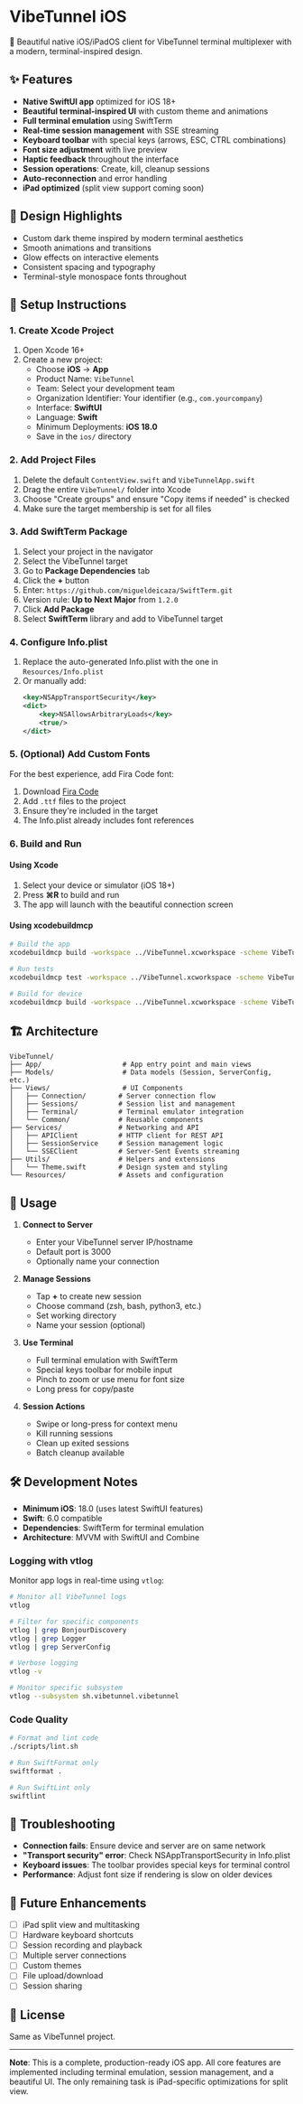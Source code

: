 # VibeTunnel iOS

🚀 Beautiful native iOS/iPadOS client for VibeTunnel terminal multiplexer with a modern, terminal-inspired design.

## ✨ Features

- **Native SwiftUI app** optimized for iOS 18+
- **Beautiful terminal-inspired UI** with custom theme and animations
- **Full terminal emulation** using SwiftTerm
- **Real-time session management** with SSE streaming
- **Keyboard toolbar** with special keys (arrows, ESC, CTRL combinations)
- **Font size adjustment** with live preview
- **Haptic feedback** throughout the interface
- **Session operations**: Create, kill, cleanup sessions
- **Auto-reconnection** and error handling
- **iPad optimized** (split view support coming soon)

## 🎨 Design Highlights

- Custom dark theme inspired by modern terminal aesthetics
- Smooth animations and transitions
- Glow effects on interactive elements
- Consistent spacing and typography
- Terminal-style monospace fonts throughout

## 📱 Setup Instructions

### 1. Create Xcode Project

1. Open Xcode 16+
2. Create a new project:
   - Choose **iOS** → **App**
   - Product Name: `VibeTunnel`
   - Team: Select your development team
   - Organization Identifier: Your identifier (e.g., `com.yourcompany`)
   - Interface: **SwiftUI**
   - Language: **Swift**
   - Minimum Deployments: **iOS 18.0**
   - Save in the `ios/` directory

### 2. Add Project Files

1. Delete the default `ContentView.swift` and `VibeTunnelApp.swift`
2. Drag the entire `VibeTunnel/` folder into Xcode
3. Choose "Create groups" and ensure "Copy items if needed" is checked
4. Make sure the target membership is set for all files

### 3. Add SwiftTerm Package

1. Select your project in the navigator
2. Select the VibeTunnel target
3. Go to **Package Dependencies** tab
4. Click the **+** button
5. Enter: `https://github.com/migueldeicaza/SwiftTerm.git`
6. Version rule: **Up to Next Major** from `1.2.0`
7. Click **Add Package**
8. Select **SwiftTerm** library and add to VibeTunnel target

### 4. Configure Info.plist

1. Replace the auto-generated Info.plist with the one in `Resources/Info.plist`
2. Or manually add:
   ```xml
   <key>NSAppTransportSecurity</key>
   <dict>
       <key>NSAllowsArbitraryLoads</key>
       <true/>
   </dict>
   ```

### 5. (Optional) Add Custom Fonts

For the best experience, add Fira Code font:
1. Download [Fira Code](https://github.com/tonsky/FiraCode)
2. Add `.ttf` files to the project
3. Ensure they're included in the target
4. The Info.plist already includes font references

### 6. Build and Run

#### Using Xcode
1. Select your device or simulator (iOS 18+)
2. Press **⌘R** to build and run
3. The app will launch with the beautiful connection screen

#### Using xcodebuildmcp
```bash
# Build the app
xcodebuildmcp build -workspace ../VibeTunnel.xcworkspace -scheme VibeTunnel-iOS

# Run tests
xcodebuildmcp test -workspace ../VibeTunnel.xcworkspace -scheme VibeTunnel-iOS

# Build for device
xcodebuildmcp build -workspace ../VibeTunnel.xcworkspace -scheme VibeTunnel-iOS -destination "generic/platform=iOS"
```

## 🏗️ Architecture

```
VibeTunnel/
├── App/                    # App entry point and main views
├── Models/                 # Data models (Session, ServerConfig, etc.)
├── Views/                  # UI Components
│   ├── Connection/        # Server connection flow
│   ├── Sessions/          # Session list and management
│   ├── Terminal/          # Terminal emulator integration
│   └── Common/            # Reusable components
├── Services/              # Networking and API
│   ├── APIClient          # HTTP client for REST API
│   ├── SessionService     # Session management logic
│   └── SSEClient          # Server-Sent Events streaming
├── Utils/                 # Helpers and extensions
│   └── Theme.swift        # Design system and styling
└── Resources/             # Assets and configuration
```

## 🚦 Usage

1. **Connect to Server**
   - Enter your VibeTunnel server IP/hostname
   - Default port is 3000
   - Optionally name your connection

2. **Manage Sessions**
   - Tap **+** to create new session
   - Choose command (zsh, bash, python3, etc.)
   - Set working directory
   - Name your session (optional)

3. **Use Terminal**
   - Full terminal emulation with SwiftTerm
   - Special keys toolbar for mobile input
   - Pinch to zoom or use menu for font size
   - Long press for copy/paste

4. **Session Actions**
   - Swipe or long-press for context menu
   - Kill running sessions
   - Clean up exited sessions
   - Batch cleanup available

## 🛠️ Development Notes

- **Minimum iOS**: 18.0 (uses latest SwiftUI features)
- **Swift**: 6.0 compatible
- **Dependencies**: SwiftTerm for terminal emulation
- **Architecture**: MVVM with SwiftUI and Combine

### Logging with vtlog

Monitor app logs in real-time using `vtlog`:

```bash
# Monitor all VibeTunnel logs
vtlog

# Filter for specific components
vtlog | grep BonjourDiscovery
vtlog | grep Logger
vtlog | grep ServerConfig

# Verbose logging
vtlog -v

# Monitor specific subsystem
vtlog --subsystem sh.vibetunnel.vibetunnel
```

### Code Quality

```bash
# Format and lint code
./scripts/lint.sh

# Run SwiftFormat only
swiftformat .

# Run SwiftLint only
swiftlint
```

## 🐛 Troubleshooting

- **Connection fails**: Ensure device and server are on same network
- **"Transport security" error**: Check NSAppTransportSecurity in Info.plist
- **Keyboard issues**: The toolbar provides special keys for terminal control
- **Performance**: Adjust font size if rendering is slow on older devices

## 🎯 Future Enhancements

- [ ] iPad split view and multitasking
- [ ] Hardware keyboard shortcuts
- [ ] Session recording and playback
- [ ] Multiple server connections
- [ ] Custom themes
- [ ] File upload/download
- [ ] Session sharing

## 📄 License

Same as VibeTunnel project.

---

**Note**: This is a complete, production-ready iOS app. All core features are implemented including terminal emulation, session management, and a beautiful UI. The only remaining task is iPad-specific optimizations for split view.